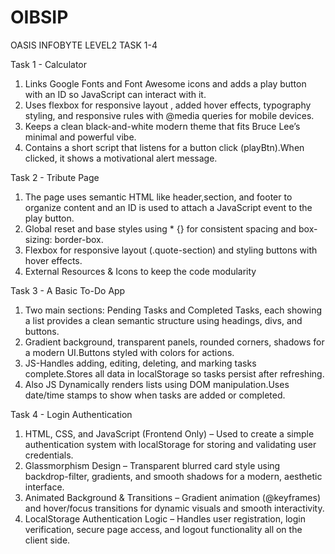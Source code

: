 # OIBSIP
OASIS INFOBYTE LEVEL2 TASK 1-4

Task 1 - Calculator 
1) Links Google Fonts and Font Awesome icons and adds a play button with an ID so JavaScript can interact with it.
2) Uses flexbox for responsive layout , added hover effects, typography styling, and responsive rules with @media queries for mobile devices.
3) Keeps a clean black-and-white modern theme that fits Bruce Lee’s minimal and powerful vibe.
4) Contains a short script that listens for a button click (playBtn).When clicked, it shows a motivational alert message.

Task 2 - Tribute Page
1) The page uses semantic HTML like header,section, and footer to organize content and an ID is used to attach a JavaScript event to the play button.
2) Global reset and base styles using * {} for consistent spacing and box-sizing: border-box.
3) Flexbox for responsive layout (.quote-section) and styling buttons with hover effects.
4) External Resources & Icons to keep the code modularity

Task 3 - A Basic To-Do App
1) Two main sections: Pending Tasks and Completed Tasks, each showing a list provides a clean semantic structure using headings, divs, and buttons.
2) Gradient background, transparent panels, rounded corners, shadows for a modern UI.Buttons styled with colors for actions.
3) JS-Handles adding, editing, deleting, and marking tasks complete.Stores all data in localStorage so tasks persist after refreshing.
4) Also JS Dynamically renders lists using DOM manipulation.Uses date/time stamps to show when tasks are added or completed.

Task 4 - Login Authentication
1) HTML, CSS, and JavaScript (Frontend Only) – Used to create a simple authentication system with localStorage for storing and validating user credentials.
2) Glassmorphism Design – Transparent blurred card style using backdrop-filter, gradients, and smooth shadows for a modern, aesthetic interface.
3) Animated Background & Transitions – Gradient animation (@keyframes) and hover/focus transitions for dynamic visuals and smooth interactivity.
4) LocalStorage Authentication Logic – Handles user registration, login verification, secure page access, and logout functionality all on the client side.

